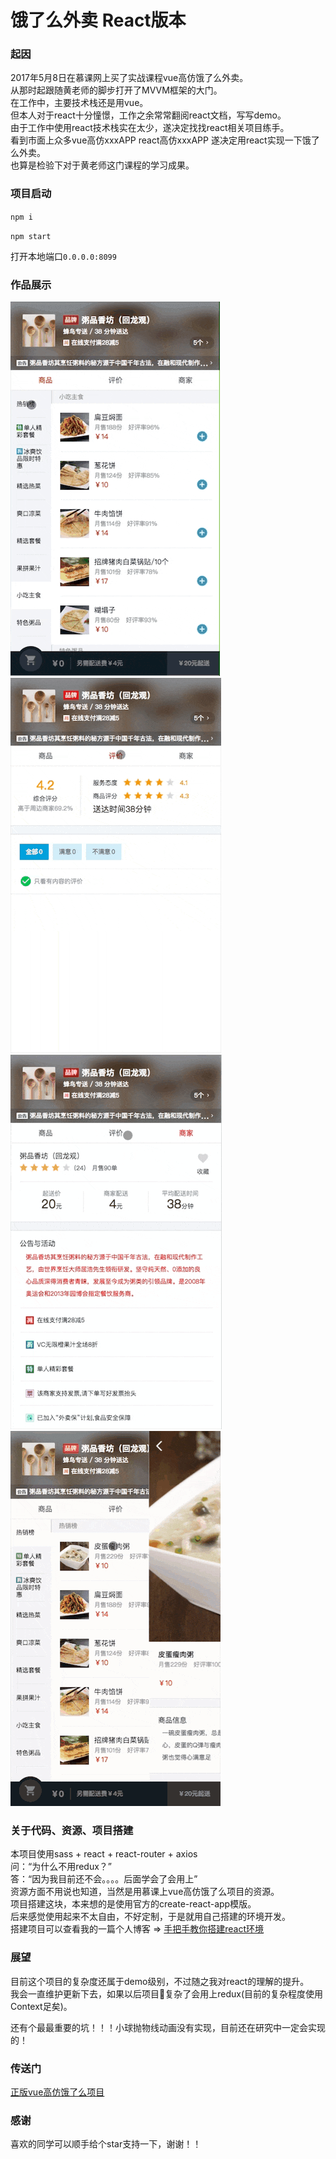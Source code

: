 # 饿了么外卖 React版本

### 起因

2017年5月8日在慕课网上买了实战课程vue高仿饿了么外卖。  
从那时起跟随黄老师的脚步打开了MVVM框架的大门。  
在工作中，主要技术栈还是用vue。  
但本人对于react十分憧憬，工作之余常常翻阅react文档，写写demo。  
由于工作中使用react技术栈实在太少，遂决定找找react相关项目练手。  
看到市面上众多vue高仿xxxAPP  react高仿xxxAPP  遂决定用react实现一下饿了么外卖。  
也算是检验下对于黄老师这门课程的学习成果。

### 项目启动

`npm i`  

`npm start`  

打开本地端口`0.0.0.0:8099`

### 作品展示

![img](./public/sell1.gif)
![img](./public/sell2.gif)
![img](./public/sell3.gif)
![img](./public/sell4.gif)

### 关于代码、资源、项目搭建

本项目使用sass + react + react-router + axios  
问：“为什么不用redux？”  
答：“因为我目前还不会。。。。后面学会了会用上”  
资源方面不用说也知道，当然是用慕课上vue高仿饿了么项目的资源。  
项目搭建这块，本来想的是使用官方的create-react-app模版。  
后来感觉使用起来不太自由，不好定制，于是就用自己搭建的环境开发。  
搭建项目可以查看我的一篇个人博客 => [手把手教你搭建react环境](https://segmentfault.com/a/1190000011824338)

### 展望

目前这个项目的复杂度还属于demo级别，不过随之我对react的理解的提升。  
我会一直维护更新下去，如果以后项目复杂了会用上redux(目前的复杂程度使用Context足矣)。  

还有个最最重要的坑！！！小球抛物线动画没有实现，目前还在研究中一定会实现的！

### 传送门

[正版vue高仿饿了么项目](https://github.com/ustbhuangyi/vue-sell)  

### 感谢

喜欢的同学可以顺手给个star支持一下，谢谢！！

